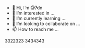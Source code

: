 - 👋 Hi, I’m @7dn
- 👀 I’m interested in ...
- 🌱 I’m currently learning ...
- 💞️ I’m looking to collaborate on ...
- 📫 How to reach me ...

<!---
7dn/7dn is a ✨ special ✨ repository because its `README.md` (this file) appears on your GitHub profile.
You can click the Preview link to take a look at your changes.
--->


3322323
3434343
